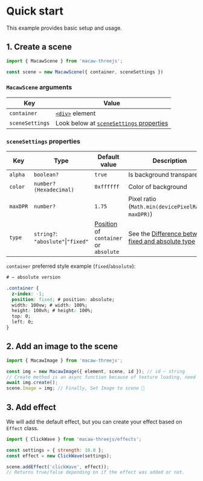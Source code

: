 # Quick start

This example provides basic setup and usage.

## 1. Create a scene

```javascript
import { MacawScene } from 'macaw-threejs';

const scene = new MacawScene({ container, sceneSettings })
```

### `MacawScene` arguments

| Key | Value |
| ------------ | ------------ |
| `container` | [`<div>`](https://developer.mozilla.org/en-US/docs/Web/HTML/Element/div) element |
| `sceneSettings` | Look below at [`sceneSettings` properties](#scenesettings-properties) |

### `sceneSettings` properties

| Key | Type | Default value | Description |
| --- | ---- | -------- | ----------- |
| `alpha` | `boolean?` | `true` | Is background transparent |
| `color` | `number? (Hexadecimal)` | `0xffffff` | Color of background |
| `maxDPR` | `number?` | `1.75` | Pixel ratio<br/>(`Math.min(devicePixelRatio, maxDPR)`) |
| `type` | `string?`: `"aboslute"`\|`"fixed"` | [Position](https://developer.mozilla.org/en-US/docs/Web/CSS/position) of `container` or `absolute` | See the [Difference between fixed and absolute type](/Getting_started/Difference_between_fixed_and_absolute_type) |

`container` preferred style example (`fixed`/`absolute`):
```css
# – absolute version

.container {
  z-index: -1;
  position: fixed; # position: absolute;
  width: 100vw; # width: 100%;
  height: 100vh; # height: 100%;
  top: 0;
  left: 0;
}
```

## 2. Add an image to the scene

```javascript
import { MacawImage } from 'macaw-threejs';

const img = new MacawImage({ element, scene, id }); // id – string
// Create method is an async function because of texture loading, need to await it.
await img.create();
scene.Image = img; // Finally, Set Image to scene 👏
```

## 3. Add effect

We will add the default effect, but you can create your effect based on `Effect` class.

```javascript
import { ClickWave } from 'macaw-threejs/effects';

const settings = { strength: 10.0 };
const effect = new ClickWave(settings);

scene.addEffect('clickWave', effect));
// Returns true/false depending on if the effect was added or not.
```